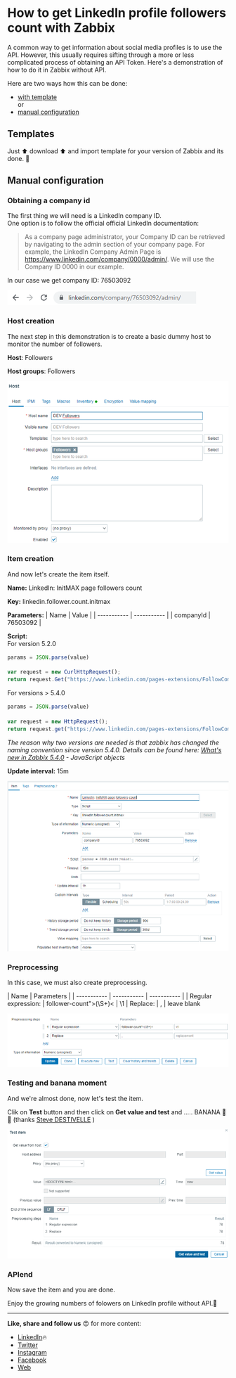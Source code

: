 # How to get LinkedIn profile followers count with Zabbix

A common way to get information about social media profiles is to use the API. However, this usually requires sifting through a more or less complicated process of obtaining an API Token. Here's a demonstration of how to do it in Zabbix without API.

Here are two ways how this can be done:

- [with template](#templates)  
or  
- [manual configuration](#manual-configuration)

## Templates
Just ⬆️ download ⬆️ and import template for your version of Zabbix and its done. 🙂

## Manual configuration

### Obtaining a company id

The first thing we will need is a LinkedIn company ID.  
One option is to follow the official official LinkedIn documentation:

> As a company page administrator, your Company ID can be retrieved by navigating to the admin section of your company page. For example, the LinkedIn Company Admin Page is 
> https://www.linkedin.com/company/0000/admin/. We will use the Company ID 0000 in our example.

In our case we get company ID: 76503092

![Image of companyId](images/companyid.png "Company ID")

### Host creation

The next step in this demonstration is to create a basic dummy host to monitor the number of followers.

**Host**: Followers

**Host groups**: Followers

![Image of host creation](images/host.png "Image of host creation")

### Item creation

And now let's create the item itself.

**Name:** LinkedIn: InitMAX page followers count

**Key:** linkedin.follower.count.initmax

**Parameters:** 
|  Name       | Value       |
| ----------- | ----------- |
| companyId   | 76503092    | 

**Script:**  
For version 5.2.0 
```javascript
params = JSON.parse(value)

var request = new CurlHttpRequest();
return request.Get("https://www.linkedin.com/pages-extensions/FollowCompany?id=" + params.companyId + "&counter=bottom");
```
For versions > 5.4.0
```javascript
params = JSON.parse(value)

var request = new HttpRequest();
return request.get("https://www.linkedin.com/pages-extensions/FollowCompany?id=" + params.companyId + "&counter=bottom");
```
*The reason why two versions are needed is that zabbix has changed the naming convention since version 5.4.0. Details can be found here: [What's new in Zabbix 5.4.0](https://www.zabbix.com/documentation/5.4/en/manual/introduction/whatsnew540)  - JavaScript objects*  

**Update interval:** 15m

![Image of item creation](images/item.png "Image of item creation")

### Preprocessing

In this case, we must also create preprocessing.

|  Name       | Parameters              |
| ----------- | ----------- | ----------- |
| Regular expression: | follower-count">(\S+)< | \1
| Replace: | , | leave blank

![Image of prepsocessing creation](images/preprocessing.png "Image of prepsocessing creation")

### Testing and banana moment

And we're almost done, now let's test the item.

Clik on **Test** button and then click on **Get value and test** and ..... BANANA 🍌 🙂 (thanks [Steve DESTIVELLE](https://www.linkedin.com/in/steve-destivelle-88b6b389/) )

![Image of item testing](images/test.png "Image of item testing")

### APIend

Now save the item and you are done. 

Enjoy the growing numbers of folowers on LinkedIn profile without API.🙂  

  
---  
**Like, share and follow us** 😍 for more content:  
- [LinkedIn](https://www.linkedin.com/company/initmax/)🔥
- [Twitter](https://twitter.com/initmax1)
- [Instagram](https://www.instagram.com/initmax/)
- [Facebook](https://www.facebook.com/initmax)
- [Web](https://www.initmax.cz/)